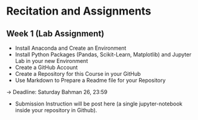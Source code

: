 # Recitation and Assignments 

## Week 1 (Lab Assignment)  

* Install Anaconda and Create an Environment    
* Install Python Packages (Pandas, Scikit-Learn, Matplotlib) and Jupyter Lab in your new Environment    
* Create a GitHub Account    
* Create a Repository for this Course in your GitHub  
* Use Markdown to Prepare a Readme file for your Repository   

-> Deadline: Saturday Bahman 26, 23:59 
* Submission Instruction will be post here (a single jupyter-notebook inside your repository in Github).
